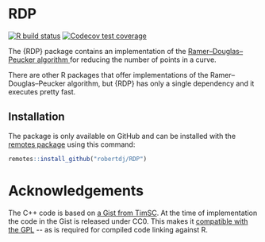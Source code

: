 RDP
===

<!-- badges: start -->
[![R build status](https://github.com/robertdj/RDP/workflows/R-CMD-check/badge.svg)](https://github.com/robertdj/RDP/actions)
[![Codecov test coverage](https://codecov.io/gh/robertdj/RDP/branch/master/graph/badge.svg)](https://codecov.io/gh/robertdj/RDP?branch=main)
<!-- badges: end -->

The {RDP} package contains an implementation of the [Ramer–Douglas–Peucker algorithm
](https://en.wikipedia.org/wiki/Ramer%E2%80%93Douglas%E2%80%93Peucker_algorithm) for reducing the number of points in a curve.

There are other R packages that offer implementations of the Ramer–Douglas–Peucker algorithm, but {RDP} has only a single dependency and it executes pretty fast.


## Installation

The package is only available on GitHub and can be installed with the [remotes package](https://remotes.r-lib.org) using this command:

``` r
remotes::install_github("robertdj/RDP")
```


# Acknowledgements

The C++ code is based on [a Gist from TimSC](https://gist.github.com/TimSC/0813573d77734bcb6f2cd2cf6cc7aa51).
At the time of implementation the code in the Gist is released under CC0. 
This makes it [compatible with the GPL](https://www.gnu.org/licenses/license-list.en.html#GPLCompatibleLicenses) -- as is required for compiled code linking against R.

